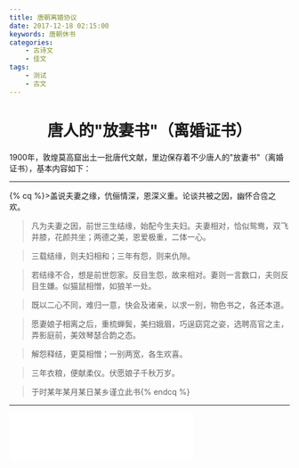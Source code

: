 ```yaml
---
title: 唐朝离婚协议
date: 2017-12-18 02:15:00
keywords: 唐朝休书
categories:
    - 古诗文
    - 佳文
tags:
    - 测试
    - 古文
---
```

#   <center>唐人的"放妻书"（离婚证书）</center>
1900年，敦煌莫高窟出土一批唐代文献，里边保存着不少唐人的"放妻书"（离婚证书），基本内容如下：
***
{% cq %}>盖说夫妻之缘，伉俪情深，恩深义重。论谈共被之因，幽怀合卺之欢。

>凡为夫妻之因，前世三生结缘，始配今生夫妇。夫妻相对，恰似鸳鸯，双飞并膝，花颜共坐；两德之美，恩爱极重，二体一心。

>三载结缘，则夫妇相和；三年有怨，则来仇隙。

<!--more-->

>若结缘不合，想是前世怨家。反目生怨，故来相对。妻则一言数口，夫则反目生嫌。似猫鼠相憎，如狼羊一处。

>既以二心不同，难归一意，快会及诸亲，以求一别，物色书之，各还本道。

>愿妻娘子相离之后，重梳蝉鬓，美扫娥眉，巧逞窈窕之姿，选聘高官之主，弄影庭前，美效琴瑟合韵之态。

>解怨释结，更莫相憎；一别两宽，各生欢喜。

>三年衣粮，便献柔仪。伏愿娘子千秋万岁。

>于时某年某月某日某乡谨立此书{% endcq %}
***
<iframe frameborder="no" border="0" marginwidth="0" marginheight="0" width=330 height=86 src="//music.163.com/outchain/player?type=2&id=522709813&auto=1&height=66"></iframe>

